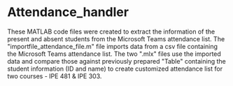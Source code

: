 # Attendance_handler
These MATLAB code files were created to extract the information of the present and absent students from the Microsoft Teams attendance list. The "importfile_attendance_file.m" file imports data from a csv file containing the Microsoft Teams attendance list. The two ".mlx" files use the imported data and compare those against previously prepared "Table" containing the student information (ID and name) to create customized attendance list for two courses - IPE 481 & IPE 303.
